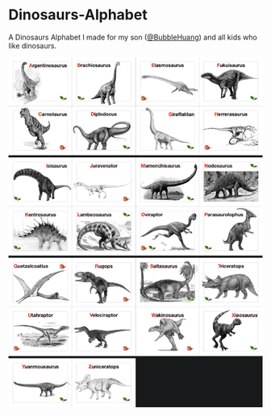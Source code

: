 # Dinosaurs-Alphabet

A Dinosaurs Alphabet I made for my son ([@BubbleHuang](https://twitter.com/BubbleHuang)) and all kids who like dinosaurs.

![Dinosaurs-Alphabet](https://github.com/Leask/Dinosaurs-Alphabet/blob/main/Resource/Screen%20Shot%202021-01-25%20at%2012.38.45%20PM.jpg?raw=true "Dinosaurs-Alphabet")
